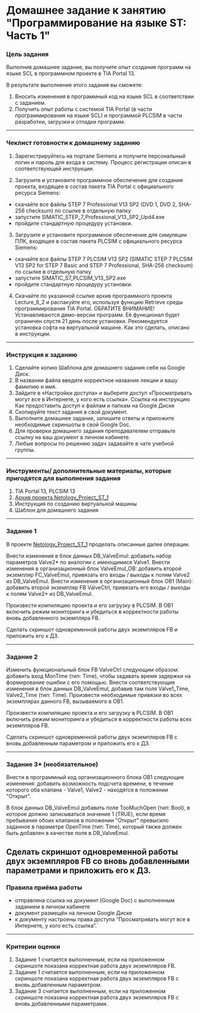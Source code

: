 # Домашнее задание к занятию "Программирование на языке ST: Часть 1"

### Цель задания

Выполнив домашнее задание, вы получите опыт создания программ на языке SCL в программном проекте в TIA Portal 13.

В результате выполнения этого задания вы сможете:

1. Вносить изменения в программный код на языке SCL в соответствии с заданием.
2. Получить опыт работы с системой TIA Portal (в части программирования на языке SCL) и программой PLCSIM в части разработки, загрузки и отладки программ.

------

### Чеклист готовности к домашнему заданию

1. Зарегистрируйтесь на портале Siemens и получите персональный логин и пароль для входа в систему. Процесс регистрации описан в соответствующей инструкции.

2. Загрузите и установите программное обеспечение для создания проекта, входящее в состав пакета TIA Portal с официального ресурса Siemens:

- скачайте все файлы STEP 7 Professional V13 SP2 (DVD 1, DVD 2, SHA-256 checksum) по ссылке в отдельную папку
- запустите SIMATIC_STEP_7_Professional_V13_SP2_Upd4.exe
- пройдите стандартную процедуру установки.

3. Загрузите и установите программное обеспечение для симуляции ПЛК, входящее в состав пакета PLCSIM с официального ресурса Siemens:

- скачайте все файлы STEP 7 PLCSIM V13 SP2 (SIMATIC STEP 7 PLCSIM V13 SP2 for STEP 7 Basic and STEP 7 Professional, SHA-256 checksum) по ссылке в отдельную папку
- запустите SIMATIC_S7_PLCSIM_V13_SP2.exe
- пройдите стандартную процедуру установки.

4. Скачайте по указанной ссылке архив программного проекта Lecture_8_2 и распакуйте его, используя функцию Retrieve среды программирования TIA Portal.
ОБРАТИТЕ ВНИМАНИЕ! Устанавливаются демо-версии программ. Её функционал будет ограничен спустя 21 день после установки. Рекомендуется установка софта на виртуальной машине. Как это сделать, описано в инструкции.

------

### Инструкция к заданию

1. Сделайте копию Шаблона для домашнего задания себе на Google Диск.
2. В названии файла введите корректное название лекции и вашу фамилию и имя.
3. Зайдите в «Настройки доступа» и выберите доступ «Просматривать могут все в Интернете, у кого есть ссылка». Ссылка на инструкцию Как предоставить доступ к файлам и папкам на Google Диске
4. Скопируйте текст задания в свой документ.
5. Выполните домашнее задание, запишите ответы и приложите необходимые скриншоты в свой Google Doc.
6. Для проверки домашнего задания преподавателем отправьте ссылку на ваш документ в личном кабинете.
7. Любые вопросы по решению задач задавайте в чате учебной группы.

------

### Инструменты/ дополнительные материалы, которые пригодятся для выполнения задания

1. TIA Portal 13, PLCSIM 13
2. [Архив проекта Netology_Project_ST_1](https://drive.google.com/file/d/1Kj4EsO8ZMD7Qb946jnim0rhrwnOD8aGb/view?usp=sharing)
3. Инструкция по созданию виртуальной машины
4. Шаблон для домашнего задания

------

### Задание 1

В проекте [Netology_Project_ST_1](https://drive.google.com/file/d/1Kj4EsO8ZMD7Qb946jnim0rhrwnOD8aGb/view?usp=sharing) проделать описанные далее операции.

Внести изменения в блок данных DB_ValveEmul: добавить набор параметров Valve2* по аналогии с имеющимися Valve1.
Внести изменения в организационный блок ValveEmul_OB: добавить второй экземпляр FC_ValveEmul, привязать его входы / выходы к полям Valve2 из DB_ValveEmul.
Внести изменения в организационный блок OB1 (Main): добавить второй экземпляр FB ValveCtrl, привязать его входы / выходы к полям Valve2* из DB_ValveEmul.

Произвести компиляцию проекта и его загрузку в PLCSIM.
В OB1 включить режим мониторинга и убедиться в корректности работы вновь добавленного экземпляра FB.

Сделать скриншот одновременной работы двух экземпляров FB и приложить его к ДЗ.

------

### Задание 2

Изменить функциональный блок FB ValveCtrl следующим образом: добавить вход MonTime (тип: Time), чтобы задавать время задержки на формирование ошибки с его помощью.
Внести соответствующие изменения в блок данных DB_ValveEmul, добавив там поля Valve1_Time, Valve2_Time (тип: Time).
Произвести необходимые привязки во всех экземплярах данного FB, вызываемого в OB1.

Произвести компиляцию проекта и его загрузку в PLCSIM.
В OB1 включить режим мониторинга и убедиться в корректности работы всех экземпляров FB.

Сделать скриншот одновременной работы двух экземпляров FB с вновь добавленным параметром и приложить его к ДЗ.

------

### Задание 3* (необязательное)

Внести в программный код организационного блока OB1 следующие изменения: добавить возможность подсчета времени, в течение которого оба клапана - Valve1, Valve2 - находятся в положении "Открыт".

В блок данных DB_ValveEmul добавить поле TooMuchOpen (тип: Bool), в которое должно записываться значение 1 (TRUE), если время пребывания обоих клапанов в положении "Открыт" превысило заданное в параметре OpenTime (тип: Time), который также должен быть добавлен в качестве поля в DB_ValveEmul.

Сделать скриншот одновременной работы двух экземпляров FB со вновь добавленными параметрами и приложить его к ДЗ. 
------

### Правила приёма работы

- отправлена ссылка на документ (Google Doc) с выполненным заданием в личном кабинете
- документ размещён на личном Google Диске
- к документу настроены права доступа “Просматривать могут все в Интернете, у кого есть ссылка”.`

------

### Критерии оценки

1. Задание 1 считается выполненным, если на приложенном скриншоте показана корректная работа двух экземпляров FB.
2. Задание 1 считается выполненным, если на приложенном скриншоте показана корректная работа двух экземпляров FB с вновь добавленным параметром.
3. Задание 3 считается выполненным, если на приложенном скриншоте показана корректная работа двух экземпляров FB с вновь добавленными параметрами.
